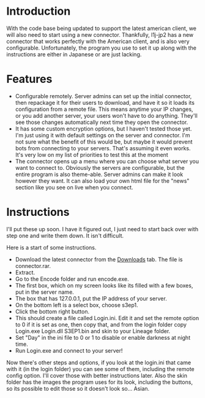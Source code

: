 # Introduction #

With the code base being updated to support the latest american client, we will also need to start using a new connector.  Thankfully, l1j-jp2 has a new connector that works perfectly with the American client, and is also very configurable.   Unfortunately, the program you use to set it up along with the instructions are either in Japanese or are just lacking.

# Features #

  * Configurable remotely.  Server admins can set up the initial connector, then repackage it for their users to download, and have it so it loads its configuration from a remote file.  This means anytime your IP changes, or you add another server, your users won't have to do anything.  They'll see those changes automatically next time they open the connector.
  * It has some custom encryption options, but I haven't tested those yet.  I'm just using it with default settings on the server and connector.  I'm not sure what the benefit of this would be, but maybe it would prevent bots from connecting to your servers.  That's assuming it even works.  It's very low on my list of priorities to test this at the moment
  * The connector opens up a menu where you can choose what server you want to connect to.  Obviously the servers are configurable, but the entire program is also theme-able.  Server admins can make it look however they want.  It can also load your own html file for the "news" section like you see on live when you connect.

# Instructions #

I'll put these up soon.  I have it figured out, I just need to start back over with step one and write them down.  It isn't difficult.

Here is a start of some instructions.

  * Download the latest connector from the [Downloads](https://code.google.com/p/l1j-en/downloads/list) tab.  The file is connector.rar.
  * Extract.
  * Go to the Encode folder and run encode.exe.
  * The first box, which on my screen looks like its filled with a few boxes, put in the server name.
  * The box that has 127.0.0.1, put the IP address of your server.
  * On the bottom left is a select box, choose s3ep1.
  * Click the bottom right button.
  * This should create a file called Login.ini.  Edit it and set the remote option to 0 if it is set as one, then copy that, and from the login folder copy Login.exe Login.dll S3EP1.bin and skin to your Lineage folder.
  * Set "Day" in the ini file to 0 or 1 to disable or enable darkness at night time.
  * Run Login.exe and connect to your server!

Now there's other steps and options, if you look at the login.ini that came with it (in the login folder) you can see some of them, including the remote config option.  I'll cover those with better instructions later.  Also the skin folder has the images the program uses for its look, including the buttons, so its possible to edit those so it doesn't look so… Asian.
